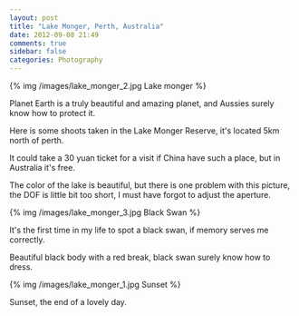 ```yaml
---
layout: post
title: "Lake Monger, Perth, Australia"
date: 2012-09-08 21:49
comments: true
sidebar: false
categories: Photography
---
```



{% img /images/lake_monger_2.jpg Lake monger %}

Planet Earth is a truly beautiful and amazing planet, and Aussies surely know how to protect it.

Here is some shoots taken in the Lake Monger Reserve, it's located 5km north of perth.

<!--more-->
It could take a 30 yuan ticket for a visit if China have such a place, but in Australia it's free.

The color of the lake is beautiful, but there is one problem with this picture, the DOF is little bit too short, I must have forgot to adjust the aperture.


{% img /images/lake_monger_3.jpg Black Swan %}

It's the first time in my life to spot a black swan, if memory serves me correctly.

Beautiful black body with a red break, black swan surely know how to dress.

{% img /images/lake_monger_1.jpg Sunset %}

Sunset, the end of a lovely day.